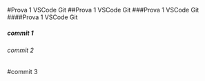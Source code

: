 #Prova 1 VSCode Git
##Prova 1 VSCode Git
###Prova 1 VSCode Git
####Prova 1 VSCode Git
##### commit 1
###### commit 2
#commit 3
